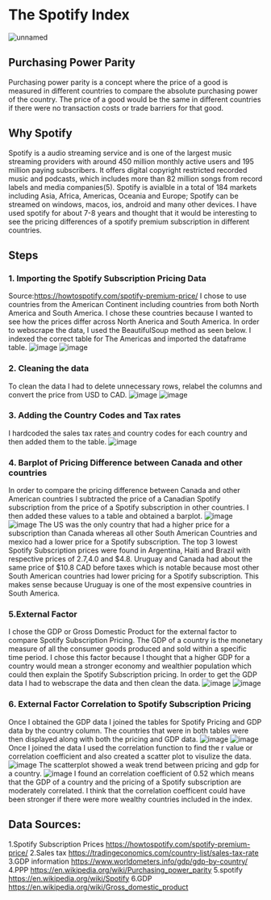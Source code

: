 # The Spotify Index

![unnamed](https://user-images.githubusercontent.com/120099114/206535243-492f6ef1-fd32-4691-a32b-b78e376e780a.png)

## Purchasing Power Parity
Purchasing power parity is a concept where the price of a good is measured in different countries to compare the absolute purchasing power of the country. The price of a good would be the same in different countries if there were no transaction costs or trade barriers for that good.

## Why Spotify
Spotify is a audio streaming service and is one of the largest music streaming providers with around 450 million monthly active users and 195 million paying subscribers. It offers digital copyright restricted recorded music and podcasts, which includes more than 82 million songs from record labels and media companies(5). Spotify is avialble in a total of 184 markets including Asia, Africa, Americas, Oceania and Europe; Spotify can be streamed on windows, macos, ios, android and many other devices. I have used spotify for about 7-8 years and thought that it would be interesting to see the pricing differences of a spotify premium subscription in different countries.

## Steps

### 1. Importing the Spotify Subscription Pricing Data 
Source:https://howtospotify.com/spotify-premium-price/
I chose to use countries from the American Continent including countries from both North America and South America. I chose these countries because I wanted to see how the prices differ across North Anerica and South America. In order to webscrape the data, I used the BeautifulSoup method as seen below. I indexed the correct table for The Americas and imported the dataframe table.
![image](https://user-images.githubusercontent.com/120099114/206542459-663751e1-2e21-4f8b-ab0b-1337acc8db2a.png)
![image](https://user-images.githubusercontent.com/120099114/206543429-c0369665-efea-4f35-977e-269aacd89ae0.png)

### 2. Cleaning the data
To clean the data I had to delete unnecessary rows, relabel the columns and convert the price from USD to CAD.
![image](https://user-images.githubusercontent.com/120099114/206544597-dcc7a77f-4f70-4ebf-be6f-d385cc33f691.png)
![image](https://user-images.githubusercontent.com/120099114/206544898-a27fde0c-9df5-4662-8191-0b95e6eda445.png)

### 3. Adding the Country Codes and Tax rates
I hardcoded the sales tax rates and country codes for each country and then added them to the table. 
![image](https://user-images.githubusercontent.com/120099114/206545485-fd635292-341a-4fe5-9da9-3d309623f594.png)

### 4. Barplot of Pricing Difference between Canada and other countries
In order to compare the pricing difference between Canada and other American countries I subtracted the price of a Canadian Spotify subscription from the price of a Spotify subscription in other countries. I then added these values to a table and obtained a barplot.
![image](https://user-images.githubusercontent.com/120099114/206546718-02c57a02-388c-4cfd-b19d-0ab9b374f8cf.png)
![image](https://user-images.githubusercontent.com/120099114/206546774-38af3911-44c3-4dca-907a-2e9cfcb0cf50.png)
The US was the only country that had a higher price for a subscription than Canada whereas all other South American Countries and mexico had a lower price for a Spotify subscription. The top 3 lowest Spotify Subscription prices were found in Argentina, Haiti and Brazil with respective prices of $2.7 ,$4.0 and $4.8. Uruguay and Canada had about the same price of $10.8 CAD before taxes which is notable because most other South American countries had lower pricing for a Spotify subscription. This makes sense because Uruguay is one of the most expensive countries in South America.

### 5.External Factor
I chose the GDP or Gross Domestic Product for the external factor to compare Spotify Subscription Pricing. The GDP of a country is the monetary measure of all the consumer goods produced and sold within a specific time period. I chose this factor because I thought that a higher GDP for a country would mean a stronger economy and wealthier population which could then explain the Spotify Subscription pricing. In order to get the GDP data I had to webscrape the data and then clean the data.
![image](https://user-images.githubusercontent.com/120099114/206551092-d6021ae5-2637-475b-8ef2-c5c3d68071b0.png)
![image](https://user-images.githubusercontent.com/120099114/206551295-ec555083-d345-45e7-bace-097ae170d6c5.png)

### 6. External Factor Correlation to Spotify Subscription Pricing
Once I obtained the GDP data I joined the tables for Spotify Pricing and GDP data by the country column. The countries that were in both tables were then displayed along with both the pricing and GDP data.
![image](https://user-images.githubusercontent.com/120099114/206551956-9d281760-de4a-4ef8-ab62-fe65c4b5a538.png)
![image](https://user-images.githubusercontent.com/120099114/206552108-3bdd4cc8-1736-45d5-998d-115e17d6c93f.png)
Once I joined the data I used the correlation function to find the r value or correlation coefficient and also created a scatter plot to visulize the data.
![image](https://user-images.githubusercontent.com/120099114/206552844-664606d1-bff7-4cd8-bbde-899f3ea8dfb6.png)
The scatterplot showed a weak trend between pricing and gdp for a country.
![image](https://user-images.githubusercontent.com/120099114/206552934-6f3829d4-8844-4a35-844f-d6483aeb9e5e.png)
I found an correlation coefficient of 0.52 which means that the GDP of a country and the pricing of a Spotify subscription are moderately correlated. I think that the correlation coefficent could have been stronger if there were more wealthy countries included in the index.

## Data Sources:
1.Spotify Subscription Prices
https://howtospotify.com/spotify-premium-price/
2.Sales tax
https://tradingeconomics.com/country-list/sales-tax-rate
3.GDP information
https://www.worldometers.info/gdp/gdp-by-country/
4.PPP
https://en.wikipedia.org/wiki/Purchasing_power_parity
5.spotify
https://en.wikipedia.org/wiki/Spotify
6.GDP
https://en.wikipedia.org/wiki/Gross_domestic_product
